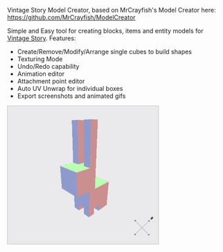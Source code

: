 Vintage Story Model Creator, based on MrCrayfish's Model Creator here: https://github.com/MrCrayfish/ModelCreator

Simple and Easy tool for creating blocks, items and entity models for [Vintage Story](http://www.vintagestory.at/). Features:

- Create/Remove/Modify/Arrange single cubes to build shapes
- Texturing Mode
- Undo/Redo capability
- Animation editor
- Attachment point editor
- Auto UV Unwrap for individual boxes
- Export screenshots and animated gifs

<img src="/BunnyRunning.gif" alt="Drawing" width="350"/>
